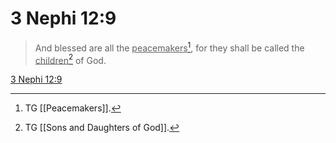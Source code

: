 # 3 Nephi 12:9

> And blessed are all the <u>peacemakers</u>[^a], for they shall be called the <u>children</u>[^b] of God.

[3 Nephi 12:9](https://www.churchofjesuschrist.org/study/scriptures/bofm/3-ne/12?lang=eng&id=p9#p9)


[^a]: TG [[Peacemakers]].
[^b]: TG [[Sons and Daughters of God]].
